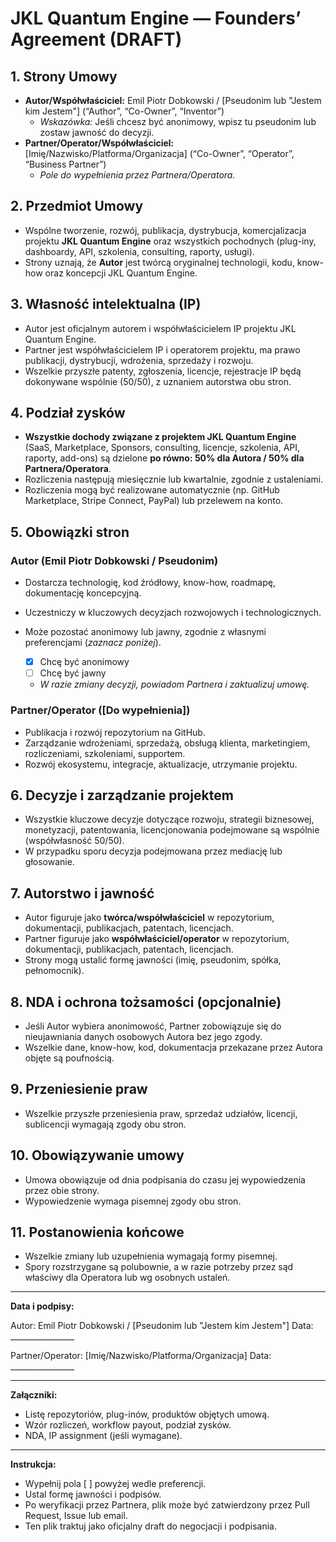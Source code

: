 # JKL Quantum Engine — Founders’ Agreement (DRAFT)

## 1. Strony Umowy
- **Autor/Współwłaściciel:** Emil Piotr Dobkowski / [Pseudonim lub "Jestem kim Jestem"] (“Author”, “Co-Owner”, “Inventor”)
    - *Wskazówka:* Jeśli chcesz być anonimowy, wpisz tu pseudonim lub zostaw jawność do decyzji. 
- **Partner/Operator/Współwłaściciel:** [Imię/Nazwisko/Platforma/Organizacja] (“Co-Owner”, “Operator”, “Business Partner”)
    - *Pole do wypełnienia przez Partnera/Operatora.*

## 2. Przedmiot Umowy
- Wspólne tworzenie, rozwój, publikacja, dystrybucja, komercjalizacja projektu **JKL Quantum Engine** oraz wszystkich pochodnych (plug-iny, dashboardy, API, szkolenia, consulting, raporty, usługi).
- Strony uznają, że **Autor** jest twórcą oryginalnej technologii, kodu, know-how oraz koncepcji JKL Quantum Engine.

## 3. Własność intelektualna (IP)
- Autor jest oficjalnym autorem i współwłaścicielem IP projektu JKL Quantum Engine.
- Partner jest współwłaścicielem IP i operatorem projektu, ma prawo publikacji, dystrybucji, wdrożenia, sprzedaży i rozwoju.
- Wszelkie przyszłe patenty, zgłoszenia, licencje, rejestracje IP będą dokonywane wspólnie (50/50), z uznaniem autorstwa obu stron.

## 4. Podział zysków
- **Wszystkie dochody związane z projektem JKL Quantum Engine** (SaaS, Marketplace, Sponsors, consulting, licencje, szkolenia, API, raporty, add-ons) są dzielone **po równo: 50% dla Autora / 50% dla Partnera/Operatora**.
- Rozliczenia następują miesięcznie lub kwartalnie, zgodnie z ustaleniami.
- Rozliczenia mogą być realizowane automatycznie (np. GitHub Marketplace, Stripe Connect, PayPal) lub przelewem na konto.

## 5. Obowiązki stron

### Autor (Emil Piotr Dobkowski / Pseudonim)
- Dostarcza technologię, kod źródłowy, know-how, roadmapę, dokumentację koncepcyjną.
- Uczestniczy w kluczowych decyzjach rozwojowych i technologicznych.
- Może pozostać anonimowy lub jawny, zgodnie z własnymi preferencjami (*zaznacz poniżej*).

    - [x] Chcę być anonimowy  
    - [ ] Chcę być jawny  
    - *W razie zmiany decyzji, powiadom Partnera i zaktualizuj umowę.*

### Partner/Operator ([Do wypełnienia])
- Publikacja i rozwój repozytorium na GitHub.
- Zarządzanie wdrożeniami, sprzedażą, obsługą klienta, marketingiem, rozliczeniami, szkoleniami, supportem.
- Rozwój ekosystemu, integracje, aktualizacje, utrzymanie projektu.

## 6. Decyzje i zarządzanie projektem
- Wszystkie kluczowe decyzje dotyczące rozwoju, strategii biznesowej, monetyzacji, patentowania, licencjonowania podejmowane są wspólnie (współwłasność 50/50).
- W przypadku sporu decyzja podejmowana przez mediację lub głosowanie.

## 7. Autorstwo i jawność
- Autor figuruje jako **twórca/współwłaściciel** w repozytorium, dokumentacji, publikacjach, patentach, licencjach.
- Partner figuruje jako **współwłaściciel/operator** w repozytorium, dokumentacji, publikacjach, patentach, licencjach.
- Strony mogą ustalić formę jawności (imię, pseudonim, spółka, pełnomocnik).

## 8. NDA i ochrona tożsamości (opcjonalnie)
- Jeśli Autor wybiera anonimowość, Partner zobowiązuje się do nieujawniania danych osobowych Autora bez jego zgody.
- Wszelkie dane, know-how, kod, dokumentacja przekazane przez Autora objęte są poufnością.

## 9. Przeniesienie praw
- Wszelkie przyszłe przeniesienia praw, sprzedaż udziałów, licencji, sublicencji wymagają zgody obu stron.

## 10. Obowiązywanie umowy
- Umowa obowiązuje od dnia podpisania do czasu jej wypowiedzenia przez obie strony.
- Wypowiedzenie wymaga pisemnej zgody obu stron.

## 11. Postanowienia końcowe
- Wszelkie zmiany lub uzupełnienia wymagają formy pisemnej.
- Spory rozstrzygane są polubownie, a w razie potrzeby przez sąd właściwy dla Operatora lub wg osobnych ustaleń.

---

**Data i podpisy:**

Autor: Emil Piotr Dobkowski / [Pseudonim lub "Jestem kim Jestem"]      Data: ________________

Partner/Operator: [Imię/Nazwisko/Platforma/Organizacja]                Data: ________________

---

**Załączniki:**
- Listę repozytoriów, plug-inów, produktów objętych umową.
- Wzór rozliczeń, workflow payout, podział zysków.
- NDA, IP assignment (jeśli wymagane).

---

**Instrukcja:**
- Wypełnij pola [ ] powyżej wedle preferencji.
- Ustal formę jawności i podpisów.
- Po weryfikacji przez Partnera, plik może być zatwierdzony przez Pull Request, Issue lub email.
- Ten plik traktuj jako oficjalny draft do negocjacji i podpisania.